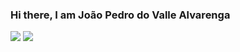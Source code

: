 ### Hi there, I am João Pedro do Valle Alvarenga
  
<div>
  <a href = "https://br.linkedin.com/in/jo%C3%A3o-pedro-do-valle-alvarenga-567392162" target="_blank"><img src="https://img.shields.io/badge/-LinkedIn-%230077B5?style=for-the-badge&logo=linkedin&logoColor=white" target="_blank"></a>
  <a href = "http://lattes.cnpq.br/3839730482629141" target="_blank"><img src="https://img.shields.io/badge/cv-lattes-yellowgreen" target="_blank"></a>
</div>
